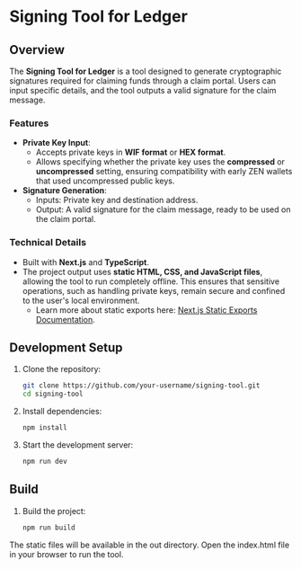 # Signing Tool for Ledger

## Overview

The **Signing Tool for Ledger** is a tool designed to generate cryptographic signatures required for claiming funds through a claim portal. Users can input specific details, and the tool outputs a valid signature for the claim message.

### Features

- **Private Key Input**:
  - Accepts private keys in **WIF format** or **HEX format**.
  - Allows specifying whether the private key uses the **compressed** or **uncompressed** setting, ensuring compatibility with early ZEN wallets that used uncompressed public keys.
- **Signature Generation**:
  - Inputs: Private key and destination address.
  - Output: A valid signature for the claim message, ready to be used on the claim portal.

### Technical Details

- Built with **Next.js** and **TypeScript**.
- The project output uses **static HTML, CSS, and JavaScript files**, allowing the tool to run completely offline. This ensures that sensitive operations, such as handling private keys, remain secure and confined to the user's local environment.
  - Learn more about static exports here: [Next.js Static Exports Documentation](https://nextjs.org/docs/app/building-your-application/deploying/static-exports).

## Development Setup

1. Clone the repository:

   ```bash
   git clone https://github.com/your-username/signing-tool.git
   cd signing-tool
   ```

2. Install dependencies:

   ```bash
   npm install
   ```

3. Start the development server:
   ```bash
   npm run dev
   ```

## Build

1. Build the project:

   ```bash
   npm run build
   ```

The static files will be available in the out directory.
Open the index.html file in your browser to run the tool.
